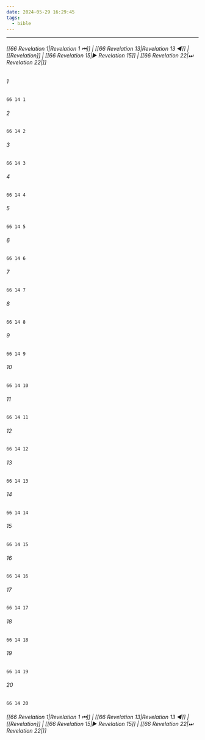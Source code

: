 ```yaml
---
date: 2024-05-29 16:29:45
tags:
  - bible
---
```

___

###### [[66 Revelation 1|Revelation 1 ⏮]] | [[66 Revelation 13|Revelation 13 ◀]] | [[Revelation]] | [[66 Revelation 15|▶ Revelation 15]] | [[66 Revelation 22|⏭ Revelation 22|]]

###### 1
``` verse
66 14 1 
```
###### 2
``` verse
66 14 2 
```
###### 3
``` verse
66 14 3 
```
###### 4
``` verse
66 14 4 
```
###### 5
``` verse
66 14 5 
```
###### 6
``` verse
66 14 6 
```
###### 7
``` verse
66 14 7 
```
###### 8
``` verse
66 14 8 
```
###### 9
``` verse
66 14 9 
```
###### 10
``` verse
66 14 10 
```
###### 11
``` verse
66 14 11 
```
###### 12
``` verse
66 14 12 
```
###### 13
``` verse
66 14 13 
```
###### 14
``` verse
66 14 14 
```
###### 15
``` verse
66 14 15 
```
###### 16
``` verse
66 14 16 
```
###### 17
``` verse
66 14 17 
```
###### 18
``` verse
66 14 18 
```
###### 19
``` verse
66 14 19 
```
###### 20
``` verse
66 14 20 
```

###### [[66 Revelation 1|Revelation 1 ⏮]] | [[66 Revelation 13|Revelation 13 ◀]] | [[Revelation]] | [[66 Revelation 15|▶ Revelation 15]] | [[66 Revelation 22|⏭ Revelation 22|]]


